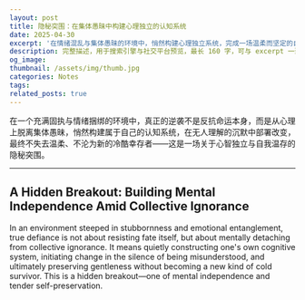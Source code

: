 ```yaml
---
layout: post
title: 隐秘突围：在集体愚昧中构建心理独立的认知系统
date: 2025-04-30
excerpt: '在情绪混乱与集体愚昧的环境中，悄然构建心理独立系统，完成一场温柔而坚定的自我突围。Amid emotional turmoil and collective ignorance, quietly build a mentally independent system for a gentle yet resolute breakout.'
description: 完整描述，用于搜索引擎与社交平台预览，最长 160 字，可与 excerpt 一致
og_image: 
thumbnail: /assets/img/thumb.jpg
categories: Notes
tags: 
related_posts: true
---
```


在一个充满固执与情绪捆绑的环境中，真正的逆袭不是反抗命运本身，而是从心理上脱离集体愚昧，悄然构建属于自己的认知系统，在无人理解的沉默中部署改变，最终不失去温柔、不沦为新的冷酷幸存者——这是一场关于心智独立与自我温存的隐秘突围。

---

## A Hidden Breakout: Building Mental Independence Amid Collective Ignorance

In an environment steeped in stubbornness and emotional entanglement, true defiance is not about resisting fate itself, but about mentally detaching from collective ignorance. It means quietly constructing one's own cognitive system, initiating change in the silence of being misunderstood, and ultimately preserving gentleness without becoming a new kind of cold survivor. This is a hidden breakout—one of mental independence and tender self-preservation.